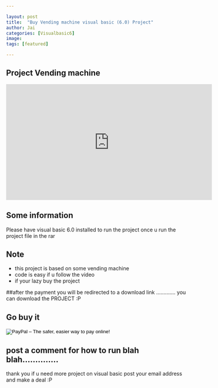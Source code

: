 ```yaml
---

layout: post
title:  "Buy Vending machine visual basic (6.0) Project"
author: Jai
categories: [Visualbasic6]
image: 
tags: [featured]

---
```






## Project Vending machine

<iframe width="560" height="315" src="https://www.youtube.com/embed/1Bf0hgvDGnA" frameborder="0" allow="accelerometer; autoplay; encrypted-media; gyroscope; picture-in-picture" allowfullscreen></iframe>

## Some information
Please have visual basic 6.0 installed to run the project
once u run the project file in the rar 

## Note

 -  this project is based on some vending machine
 - code is easy if u follow the video
 - if your lazy buy the project 



##after the payment you will be redirected to a download link ............. you can download the PROJECT :P

## Go buy it 


<form action="https://www.paypal.com/cgi-bin/webscr" method="post" target="_top">
<input type="hidden" name="cmd" value="_s-xclick">
<input type="hidden" name="hosted_button_id" value="EL4ULVXJZ22ZA">
<input type="image" src="https://www.paypalobjects.com/en_GB/i/btn/btn_buynowCC_LG.gif" border="0" name="submit" alt="PayPal – The safer, easier way to pay online!">
<img alt="" border="0" src="https://www.paypalobjects.com/en_GB/i/scr/pixel.gif" width="1" height="1">
</form>





## post a comment for how to run blah blah..............


thank you if u need more project on visual basic 
post your email address and make a deal :P


